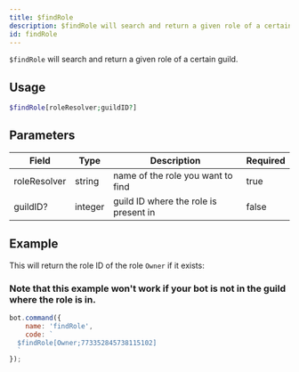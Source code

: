 ```yaml
---
title: $findRole
description: $findRole will search and return a given role of a certain guild.
id: findRole
---
```


`$findRole` will search and return a given role of a certain guild.

## Usage

```php
$findRole[roleResolver;guildID?]
```

## Parameters

| Field        | Type    | Description                           | Required |
|--------------|---------|---------------------------------------|----------|
| roleResolver | string  | name of the role you want to find     | true     |
| guildID?     | integer | guild ID where the role is present in | false    |

## Example

This will return the role ID of the role `Owner` if it exists:

### Note that this example won't work if your bot is not in the guild where the role is in.

```javascript
bot.command({
    name: 'findRole',
    code: `
  $findRole[Owner;773352845738115102]
  `
});
```
